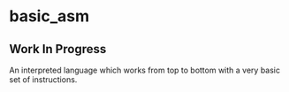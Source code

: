 # basic_asm
## Work In Progress
An interpreted language which works from top to bottom with a very basic set of instructions.
